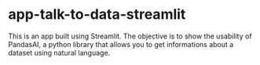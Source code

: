 # app-talk-to-data-streamlit
This is an app built using Streamlit. The objective is to show the usability of PandasAI, a python library that allows you to get informations about a dataset using natural language.
